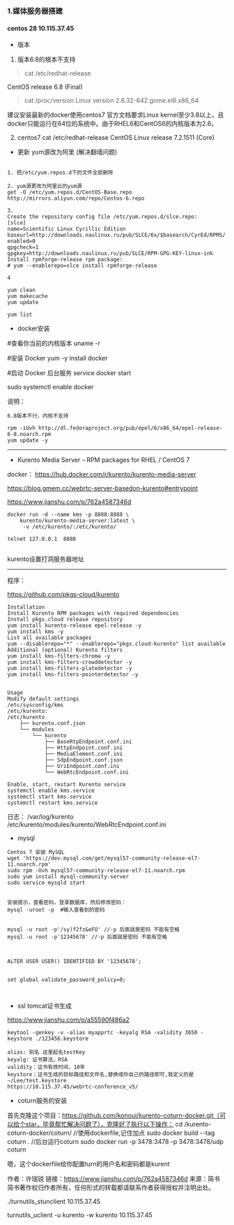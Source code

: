 ### 1.媒体服务器搭建

#### centos  28 10.115.37.45

- 版本
 1. 版本6.8的根本不支持 
 >cat /etc/redhat-release
 
 CentOS release 6.8 (Final)
 
 >cat /proc/version
 Linux version 2.6.32-642.gome.el6.x86_64
  
  建议安装最新的docker使用centos7
  官方文档要求Linux kernel至少3.8以上，且docker只能运行在64位的系统中。由于RHEL6和CentOS6的内核版本为2.6，
  

2. centos7
  cat /etc/redhat-release
  CentOS Linux release 7.2.1511 (Core) 

- 更新 yum源改为阿里 (解决翻墙问题)

~~~

1. 把/etc/yum.repos.d下的文件全部删除

2. yum源更改为阿里云的yum源
get -O /etc/yum.repos.d/CentOS-Base.repo http://mirrors.aliyun.com/repo/Centos-6.repo

3. 
Create the repository config file /etc/yum.repos.d/slce.repo:
[slce]
name=Scientific Linux Cyrillic Edition
baseurl=http://downloads.naulinux.ru/pub/SLCE/6x/$basearch/CyrEd/RPMS/
enabled=0
gpgcheck=1
gpgkey=http://downloads.naulinux.ru/pub/SLCE/RPM-GPG-KEY-linux-ink
Install rpmforge-release rpm package:
# yum --enablerepo=slce install rpmforge-release

4

yum clean
yum makecache
yum update

yum list
~~~

- docker安装

#查看你当前的内核版本
uname -r

#安装 Docker
yum -y install docker

#启动 Docker 后台服务
service docker start

sudo systemctl enable docker


说明：
~~~
6.8版本不行，内核不支持

rpm -iUvh http://dl.fedoraproject.org/pub/epel/6/x86_64/epel-release-6-8.noarch.rpm
yum update -y
~~~

------------------------------------------------------------------

- Kurento Media Server – RPM packages for RHEL / CentOS 7
   
docker：  https://hub.docker.com/r/kurento/kurento-media-server

https://blog.gmem.cc/webrtc-server-basedon-kurento#entrypoint

https://www.jianshu.com/p/762a4587346d


~~~
docker run -d --name kms -p 8888:8888 \
    kurento/kurento-media-server:latest \
     -v /etc/kurento/:/etc/kurento/
    
telnet 127.0.0.1  8888    
    
~~~








kurento设置打洞服务器地址




----------------------------------------------------------------------------

程序：

https://github.com/pkgs-cloud/kurento

~~~
Installation
Install Kurento RPM packages with required dependencies
Install pkgs.cloud release repository
yum install kurento-release epel-release -y
yum install kms -y
List all available packages
yum --disablerepo="*" --enablerepo="pkgs.cloud-kurento" list available
Additional (optional) Kurento filters
yum install kms-filters-chroma -y
yum install kms-filters-crowddetector -y
yum install kms-filters-platedetector -y
yum install kms-filters-pointerdetector -y


Usage
Modify default settings
/etc/sysconfig/kms
/etc/kurento:
/etc/kurento
	├── kurento.conf.json
	└── modules
	    └── kurento
	        ├── BaseRtpEndpoint.conf.ini
	        ├── HttpEndpoint.conf.ini
	        ├── MediaElement.conf.ini
	        ├── SdpEndpoint.conf.json
	        ├── UriEndpoint.conf.ini
	        └── WebRtcEndpoint.conf.ini
            
Enable, start, restart Kurento service
systemctl enable kms.service
systemctl start kms.service
systemctl restart kms.service

~~~

日志：
/var/log/kurento
/etc/kurento/modules/kurento/WebRtcEndpoint.conf.ini
- mysql
~~~
Centos 7 安装 MySQL
wget 'https://dev.mysql.com/get/mysql57-community-release-el7-11.noarch.rpm'
sudo rpm -Uvh mysql57-community-release-el7-11.noarch.rpm
sudo yum install mysql-community-server
sudo service mysqld start 


安装提示，查看密码，登录数据库，然后修改密码：
mysql -uroot -p  #输入查看到的密码


mysql -u root -p'/sy)f2fz&eFO' //-p 后面就是密码 不能有空格
mysql -u root -p'12345678' //-p 后面就是密码 不能有空格



ALTER USER USER() IDENTIFIED BY '12345678';


set global validate_password_policy=0;



~~~

- ssl tomcat证书生成

https://www.jianshu.com/p/a55590f486a2

~~~
keytool -genkey -v -alias myapprtc -keyalg RSA -validity 3650 -keystore ./123456.keystore

alias: 别名 这里起名testKey
keyalg: 证书算法，RSA
validity：证书有效时间，10年
keystore：证书生成的目标路径和文件名,替换成你自己的路径即可,我定义的是~/Lee/test.keystore
https://10.115.37.45/webrtc-conference_v5/

~~~

- coturn服务的安装


首先克隆这个项目：https://github.com/konoui/kurento-coturn-docker.git（可以给个star，毕竟帮忙解决问题了），克隆好了执行以下操作：
cd /kurento-coturn-docker/coturn/
//使用dockerfile,记住加点
sudo docker build --tag coturn .
//后台运行coturn
sudo docker run -p 3478:3478 -p 3478:3478/udp coturn

嗯，这个dockerfile给你配置turn的用户名和密码都是kurent

作者：许瑞锐
链接：https://www.jianshu.com/p/762a4587346d
来源：简书
简书著作权归作者所有，任何形式的转载都请联系作者获得授权并注明出处。


./turnutils_stunclient  10.115.37.45


turnutils_uclient -u kurento -w kurento 10.115.37.45

